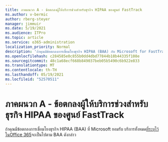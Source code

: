 ```yaml
---
title: ภาคผนวก A - ข้อตกลงผู้ให้บริการช่วงสำหรับธุรกิจ HIPAA ของศูนย์ FastTrack
ms.author: v-bermic
author: rberg-steyer
manager: jimmuir
ms.date: 5/19/2021
ms.audience: ITPro
ms.topic: article
ms.service: o365-administration
localization_priority: Normal
description: 'ถ้าคุณมีข้อตกลงการเชื่อมโยงธุรกิจ HIPAA (BAA) กับ Microsoft for FastTrack Services บริการทั้งหมดที่แสดงอยู่ในสิทธิประโยชน์ของศูนย์ FastTrack Office 365จะรวมอยู่ใน BAA ยกเว้น:'
ms.openlocfilehash: c284585e0c855b0dd4dbd77844b18b44335f108e
ms.sourcegitcommit: 48c1a68ecf668b849037beb05b5490c6b922e833
ms.translationtype: MT
ms.contentlocale: th-TH
ms.lasthandoff: 05/19/2021
ms.locfileid: "52570511"
---
```

# <a name="appendix-a---fasttrack-center-hipaa-business-associate-agreement"></a>ภาคผนวก A - ข้อตกลงผู้ให้บริการช่วงสำหรับธุรกิจ HIPAA ของศูนย์ FastTrack

ถ้าคุณมีข้อตกลงการเชื่อมโยงธุรกิจ HIPAA (BAA) ที่ Microsoft ยอมรับ บริการทั้งหมด[ที่ระบุไว้ในOffice 365](products-and-capabilities.md#office-365)จะเป็นไปตาม BAA ดังกล่าว


